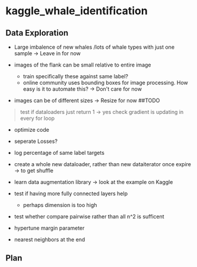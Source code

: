 # kaggle_whale_identification

## Data Exploration
* Large imbalence of new whales /lots of whale types with just one sample
    -> Leave in for now
* images of the flank can be small relative to entire image 
    * train specifically these against same label?
    * online community uses bounding boxes for image processing. How easy is it to automate this?
    -> Don't care for now

* images can be of different sizes
    -> Resize for now
##TODO
> test if dataloaders just return 1 -> yes
> check gradient is updating in every for loop
* optimize code
* seperate Losses?
* log percentage of same label targets 
* create a whole new dataloader, rather than new dataiterator once expire -> to get shuffle


* learn data augmentation library -> look at the example on Kaggle
* test if having more fully connected layers help 
    * perhaps dimension is too high
* test whether compare pairwise rather than all n^2 is sufficent
* hypertune margin parameter
    
* nearest neighbors at the end
## Plan
